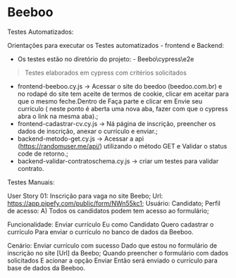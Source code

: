 # Beeboo

Testes Automatizados:

Orientações para executar os Testes automatizados - frontend e Backend:

* Os testes estão no diretório do projeto: - Beebo\cypress\e2e

> Testes elaborados em cypress com critérios solicitados 

* frontend-beeboo.cy.js -> Acessar o site do beedoo (beedoo.com.br) e no rodapé do site tem aceite de termos de cookie, clicar em aceitar para que o mesmo feche.Dentro de Faça parte e clicar em Envie seu currículo ( neste ponto é aberta uma nova aba, fazer com que o cypress abra o link na mesma aba).;
* frontend-cadastrar-cv.cy.js -> Ná página de inscrição, preencher os dados de inscrição, anexar o currículo e enviar.;
* backend-metodo-get.cy.js -> Acessar a api (https://randomuser.me/api/) utilizando o método GET e Validar o status code de retorno.;
* backend-validar-contratoschema.cy.js -> criar um testes para validar contrato.

Testes Manuais:


User Story 01: Inscrição para vaga no site Beebo;
Url: https://app.pipefy.com/public/form/NWn55kc1;
Usuário: Candidato;
Perfil de acesso:
A) Todos os candidatos podem tem acesso ao formulário;

Funcionalidade: Enviar currículo
Eu como Candidato
Quero cadastrar o currículo 
Para enviar o currículo no banco de dados da Beeboo. 

Cenário: Enviar currículo com sucesso 
Dado que estou no formulário de inscrição no site [Url] da Beebo;
Quando preencher o formulário com dados solicitados 
E acionar a opção Enviar
Então será enviado o currículo para base de dados da Beeboo.







